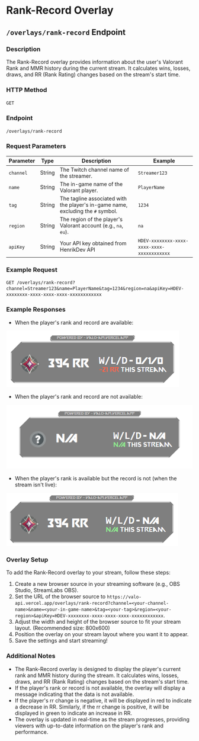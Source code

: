 # Rank-Record Overlay

## `/overlays/rank-record` Endpoint

### Description

The Rank-Record overlay provides information about the user's Valorant Rank and MMR history during the current stream. It calculates wins, losses, draws, and RR (Rank Rating) changes based on the stream's start time.

### HTTP Method

`GET`

### Endpoint

`/overlays/rank-record`

### Request Parameters

| Parameter | Type   | Description                                                                      | Example                                     |
| --------- | ------ | -------------------------------------------------------------------------------- | ------------------------------------------- |
| `channel` | String | The Twitch channel name of the streamer.                                         | `Streamer123`                               |
| `name`    | String | The in-game name of the Valorant player.                                         | `PlayerName`                                |
| `tag`     | String | The tagline associated with the player's in-game name, excluding the `#` symbol. | `1234`                                      |
| `region`  | String | The region of the player's Valorant account (e.g., `na`, `eu`).                  | `na`                                        |
| `apiKey`  | String | Your API key obtained from HenrikDev API                                         | `HDEV-xxxxxxxx-xxxx-xxxx-xxxx-xxxxxxxxxxxx` |

### Example Request

```plaintext
GET /overlays/rank-record?channel=Streamer123&name=PlayerName&tag=1234&region=na&apiKey=HDEV-xxxxxxxx-xxxx-xxxx-xxxx-xxxxxxxxxxxx
```

### Example Responses

- When the player's rank and record are available:
    
![overlay-example1](../assets/images/rank-record-overlay-example1.png)

- When the player's rank and record are not available:

![overlay-example2](../assets/images/rank-record-overlay-example2.png)

- When the player's rank is available but the record is not (when the stream isn't live):

![overlay-example3](../assets/images/rank-record-overlay-example3.png)

### Overlay Setup

To add the Rank-Record overlay to your stream, follow these steps:

1. Create a new browser source in your streaming software (e.g., OBS Studio, StreamLabs OBS).
2. Set the URL of the browser source to `https://valo-api.vercel.app/overlays/rank-record?channel=<your-channel-name>&name=<your-in-game-name>&tag=<your-tag>&region=<your-region>&apiKey=HDEV-xxxxxxxx-xxxx-xxxx-xxxx-xxxxxxxxxxxx`.
3. Adjust the width and height of the browser source to fit your stream layout. (Recommended size: 800x600)
4. Position the overlay on your stream layout where you want it to appear.
5. Save the settings and start streaming!

### Additional Notes

- The Rank-Record overlay is designed to display the player's current rank and MMR history during the stream. It calculates wins, losses, draws, and RR (Rank Rating) changes based on the stream's start time.
- If the player's rank or record is not available, the overlay will display a message indicating that the data is not available.
- If the player's rr change is negative, it will be displayed in red to indicate a decrease in RR. Similarly, if the rr change is positive, it will be displayed in green to indicate an increase in RR.
- The overlay is updated in real-time as the stream progresses, providing viewers with up-to-date information on the player's rank and performance.